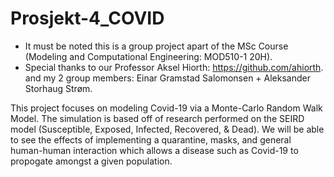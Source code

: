 # Prosjekt-4_COVID

* It must be noted this is a group project apart of the MSc Course (Modeling and Computational Engineering: MOD510-1 20H).
* Special thanks to our Professor Aksel Hiorth: https://github.com/ahiorth. and my 2 group members: Einar Gramstad Salomonsen + Aleksander Storhaug Strøm.

This project focuses on modeling Covid-19 via a Monte-Carlo Random Walk Model. The simulation is based off of research performed
on the SEIRD model (Susceptible, Exposed, Infected, Recovered, & Dead). We will be able to see the effects of implementing a 
quarantine, masks, and general human-human interaction which allows a disease such as Covid-19 to propogate amongst a given population.

